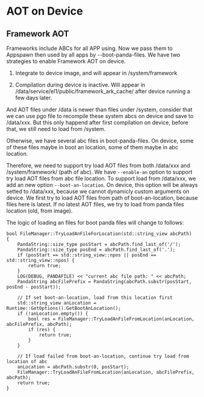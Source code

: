 # AOT on Device

## Framework AOT

Frameworks include ABCs for all APP using. Now we pass them to Appspawn then used by all apps by --boot-panda-files.
We have two strategies to enable Framework AOT on device. 

1. Integrate to device image, and will appear in /system/framework 

2. Compilation during device is inactive. Will appear in /data/service/el1/public/framework_ark_cache/ after device running a few days later.

And AOT files under /data is newer than files under /system, consider that we can use pgo file to recompile these system abcs on device and save to /data/xxx. But this only happend after first compilation on device, before that, we still need to load from /system.

Otherwise, we have several abc files in boot-panda-files. On device, some of these files maybe in boot an location, some of them maybe in abc location.

Therefore, we need to support try load AOT files from both /data/xxx and /system/framework/ (path of abc). We have `--enable-an` option to support try load AOT files from abc file location. To support load from /data/xxx, we add an new option `--boot-an-location`. On device, this option will be always setted to /data/xxx, because we cannot dynamicly custom arguments on device. We first try to load AOT files from path of boot-an-location, because files here is latest. If no latest AOT files, we try to load from panda files location (old, from image).

The logic of loading an files for boot panda files will change to follows:

```
bool FileManager::TryLoadAnFileForLocation(std::string_view abcPath)
{
    PandaString::size_type posStart = abcPath.find_last_of('/');
    PandaString::size_type posEnd = abcPath.find_last_of('.');
    if (posStart == std::string_view::npos || posEnd == std::string_view::npos) {
        return true;
    }
    LOG(DEBUG, PANDAFILE) << "current abc file path: " << abcPath;
    PandaString abcFilePrefix = PandaString(abcPath.substr(posStart, posEnd - posStart));
    
    // If set boot-an-location, load from this location first
    std::string_view anLocation = Runtime::GetOptions().GetBootAnLocation();
    if (!anLocation.empty()) {
        bool res = FileManager::TryLoadAnFileFromLocation(anLocation, abcFilePrefix, abcPath);
        if (res) {
            return true;
        }
    }

    // If load failed from boot-an-location, continue try load from location of abc
    anLocation = abcPath.substr(0, posStart);
    FileManager::TryLoadAnFileFromLocation(anLocation, abcFilePrefix, abcPath);
    return true;
}
```
